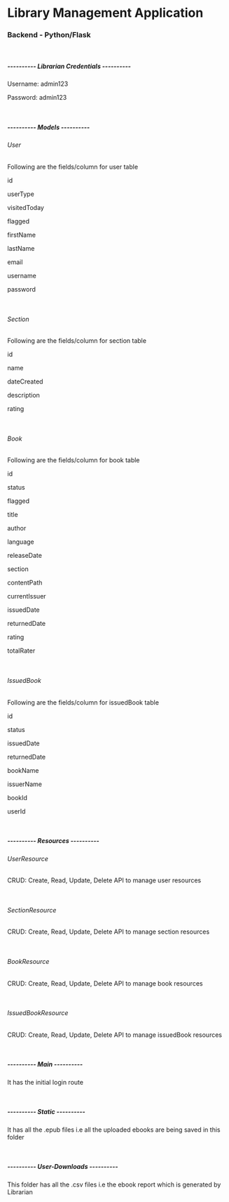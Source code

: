 <h1>Library Management Application</h1>
<h3>Backend - Python/Flask</h3>
<br>
<h5>---------- Librarian Credentials ----------</h5>
<p>Username: admin123</p>
<p>Password: admin123</p>
<br>
<h5>---------- Models ----------</h5>
<h6>User</h6>
<p>Following are the fields/column for user table</p>
<p>id</p> 
<p>userType</p> 
<p>visitedToday</p> 
<p>flagged</p> 
<p>firstName</p> 
<p>lastName</p> 
<p>email</p> 
<p>username</p> 
<p>password</p>
<br> 
<h6>Section</h6>
<p>Following are the fields/column for section table</p>
<p>id</p>
<p>name</p>
<p>dateCreated</p>
<p>description</p>
<p>rating</p>
<br>
<h6>Book</h6>
<p>Following are the fields/column for book table</p>
<p>id</p>
<p>status</p>
<p>flagged</p>
<p>title</p>
<p>author</p>
<p>language</p>
<p>releaseDate</p>
<p>section</p>
<p>contentPath</p>
<p>currentIssuer</p>
<p>issuedDate</p>
<p>returnedDate</p>
<p>rating</p>
<p>totalRater</p>
<br>
<h6>IssuedBook</h6>
<p>Following are the fields/column for issuedBook table</p>
<p>id</p>
<p>status</p>
<p>issuedDate</p>
<p>returnedDate</p>
<p>bookName</p>
<p>issuerName</p>
<p>bookId</p>
<p>userId</p>
<br>
<h5>---------- Resources ----------</h5>
<h6>UserResource</h6>
<p>CRUD: Create, Read, Update, Delete API to manage user resources</p>
<br>
<h6>SectionResource</h6>
<p>CRUD: Create, Read, Update, Delete API to manage section resources</p>
<br>
<h6>BookResource</h6>
<p>CRUD: Create, Read, Update, Delete API to manage book resources</p>
<br>
<h6>IssuedBookResource</h6>
<p>CRUD: Create, Read, Update, Delete API to manage issuedBook resources</p>
<br>
<h5>---------- Main ----------</h5>
<p>It has the initial login route</p>
<br>
<h5>---------- Static ----------</h5>
<p>It has all the .epub files i.e all the uploaded ebooks are being saved in this folder</p>
<br>
<h5>---------- User-Downloads ----------</h5>
<p>This folder has all the .csv files i.e the ebook report which is generated by Librarian</p>
<br>
